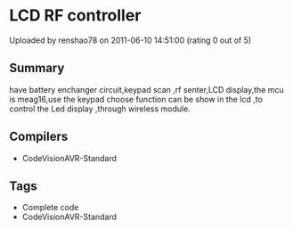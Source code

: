 # LCD RF controller

Uploaded by renshao78 on 2011-06-10 14:51:00 (rating 0 out of 5)

## Summary

have battery enchanger circuit,keypad scan ,rf senter,LCD display,the mcu is meag16,use the keypad choose function can be show in the lcd ,to control the Led display ,through wireless module.

## Compilers

- CodeVisionAVR-Standard

## Tags

- Complete code
- CodeVisionAVR-Standard
